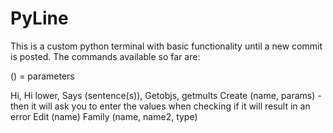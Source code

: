 # PyLine
This is a custom python terminal with basic functionality until a new commit is posted.
The commands available so far are:

() = parameters

Hi,
Hi lower,
Says (sentence(s)),
Getobjs,
getmults
Create (name, params) - then it will ask you to enter the values when checking if it will result in an error
Edit (name)
Family (name, name2, type)